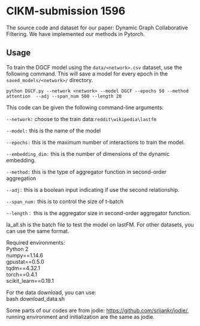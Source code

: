 # CIKM-submission 1596

The source code and dataset for our paper: Dynamic Graph Collaborative Filtering. We have implemented our methods in Pytorch.
 
## Usage

To train the DGCF model using the ```data/<network>.csv``` dataset, use the following command. This will save a model 
for every epoch in the ```saved_models/<network>/``` directory.

```python DGCF.py --network <network> --model DGCF --epochs 50 --method attention  --adj --span_num 500 --length 20 ```

This code can be given the following command-line arguments:

```--network:``` choose to the train data:```reddit\wikipedia\lastfm```

```--model:``` this is the name of the model  

```--epochs:```  this is the maximum number of interactions to train the model.

```--embedding_dim:``` this is the number of dimensions of the dynamic embedding.

```--method:```  this is the type of aggregator function in second-order aggregation

```--adj:```  this is a boolean input indicating if use the second relationship.

```--span_num:``` this is to control the size of t-batch

```--length：``` this is the aggregator size in second-order aggregator function.

  
la_all.sh is the batch file to test the model on lastFM. For other datasets, you can use the same format.

Required environments:  
Python 2  
numpy==1.14.6  
gpustat==0.5.0  
tqdm==4.32.1  
torch==0.4.1  
scikit_learn==0.19.1  

For the data download, you can use:  
bash download_data.sh

Some parts of our codes are from jodie: https://github.com/srijankr/jodie/, running environment and initialization are the same as jodie.
